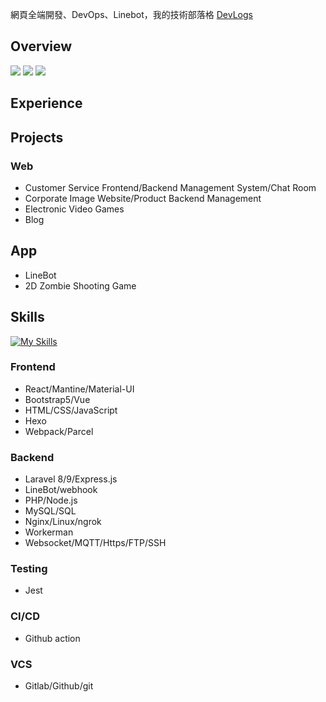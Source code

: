 網頁全端開發、DevOps、Linebot，我的技術部落格
[DevLogs](https://chienniman-devlogs.onrender.com)
          
## Overview
[![](https://github-profile-summary-cards.vercel.app/api/cards/profile-details?username=chienniman&theme=github_dark)](#overview)
[![](https://github-profile-summary-cards.vercel.app/api/cards/stats?username=chienniman&theme=github_dark)](#overview)
[![](https://github-profile-summary-cards.vercel.app/api/cards/productive-time?username=chienniman&theme=github_dark)](#overview)

## Experience



## Projects
### Web
- Customer Service Frontend/Backend Management System/Chat Room
- Corporate Image Website/Product Backend Management
- Electronic Video Games
- Blog

## App
- LineBot
- 2D Zombie Shooting Game

## Skills
[![My Skills](https://skillicons.dev/icons?i=react,js,html,sass,jest,php,laravel,nginx,mysql,nodejs,bash,cloudflare,docker,git,github,gitlab)](https://skillicons.dev)  
### Frontend
-  React/Mantine/Material-UI
-  Bootstrap5/Vue
-  HTML/CSS/JavaScript
-  Hexo
-  Webpack/Parcel

### Backend
- Laravel 8/9/Express.js
- LineBot/webhook 
- PHP/Node.js
- MySQL/SQL  
- Nginx/Linux/ngrok
- Workerman
- Websocket/MQTT/Https/FTP/SSH

### Testing
- Jest

### CI/CD
- Github action

### VCS
- Gitlab/Github/git
